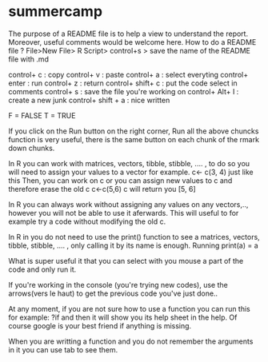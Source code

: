 # summercamp

The purpose of a README file is to help a view to understand the report. Moreover, useful comments would be welcome here.
How to do a README file ? File>New File> R Script> control+s > save the name of the README file with .md

control+ c : copy
control+ v : paste
control+ a : select everyting
control+ enter : run 
control+ z : return 
control+ shift+ c : put the code select in comments
control+ s : save the file you're working on 
control+ Alt+ I : create a new junk 
control+ shift + a : nice written

F = FALSE
T = TRUE

If you click on the Run button on the right corner, Run all the above chuncks function is very useful, there is the same button on each chunk of the rmark down chunks.

In R you can work with matrices, vectors, tibble, stibble, .... , to do so you will need to assign your values to a vector for example. 
c<- c(3, 4) just like this 
Then, you can work on c or you can assign new values to c and therefore erase the old c 
c<-c(5,6)
c will return you [5, 6]

In R you can always work without assigning any values on any vectors,.., however you will not be able to use it aferwards. This will useful to for example try a code without modifying the old c. 

In R in you do not need to use the print() function to see a matrices, vectors, tibble, stibble, .... , only calling it by its name is enough. Running print(a) = a

What is super useful it that you can select with you mouse a part of the code and only run it.

If you're working in the console (you're trying new codes), use the arrows(vers le haut) to get the previous code you've just done..

At any moment, if you are not sure how to use a function you can run this for example: ?if and then it will show you its help sheet in the help. Of course google is your best friend if anything is missing. 

When you are writting a function and you do not remember the arguments in it you can use tab to see them.
